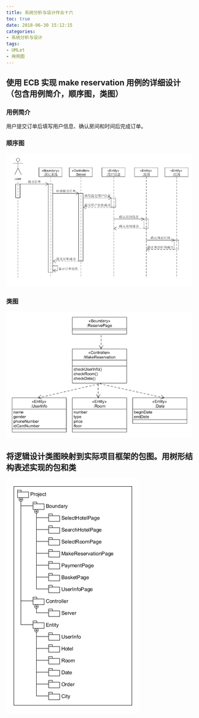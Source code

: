 ```yaml
---
title: 系统分析与设计作业十六
toc: true
date: 2018-06-30 15:12:15
categories:
- 系统分析与设计
tags:
- UMLet
- 用例图
---
```


## 使用 ECB 实现 make reservation 用例的详细设计（包含用例简介，顺序图，类图）

<!-- more -->

### 用例简介

用户提交订单后填写用户信息、确认房间和时间后完成订单。

### 顺序图

![](/images/lesson16_1.png)

### 类图

![](/images/lesson16_2.png)

## 将逻辑设计类图映射到实际项目框架的包图。用树形结构表述实现的包和类

![](/images/lesson16_3.png)